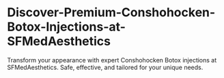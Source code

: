 # Discover-Premium-Conshohocken-Botox-Injections-at-SFMedAesthetics
Transform your appearance with expert Conshohocken Botox injections at SFMedAesthetics. Safe, effective, and tailored for your unique needs.
